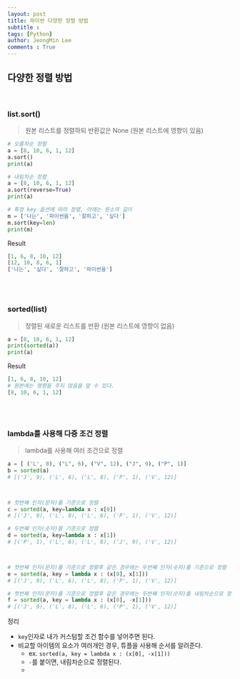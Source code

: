 ```yaml
---
layout: post
title: 파이썬 다양한 정렬 방법
subtitle : 
tags: [Python]
author: JeongMin Lee
comments : True
---
```


## 다양한 정렬 방법

<br>

### list.sort()

> 원본 리스트를 정렬하되 반환값은 None (원본 리스트에 영향이 있음)

```python
# 오름차순 정렬
a = [8, 10, 6, 1, 12]
a.sort()
print(a)

# 내림차순 정렬
a = [8, 10, 6, 1, 12]
a.sort(reverse=True)
print(a)

# 특정 key 옵션에 따라 정렬, 아래는 원소의 길이
m = ['나는', '파이썬을', '잘하고', '싶다']
m.sort(key=len)
print(m)
```

Result

```python
[1, 6, 8, 10, 12]
[12, 10, 8, 6, 1]
['나는', '싶다', '잘하고', '파이썬을']
```

<br><br>

### sorted(list)

> 정렬된 새로운 리스트를 반환 (원본 리스트에 영향이 없음)

```python
a = [8, 10, 6, 1, 12]
print(sorted(a))
print(a)
```

Result

```python
[1, 6, 8, 10, 12]
# 원본에는 영향을 주지 않음을 알 수 있다.
[8, 10, 6, 1, 12]
```

<br><br>

### lambda를 사용해 다중 조건 정렬

> lambda를 사용해 여러 조건으로 정렬

```python
a = [ ('L', 8), ("L", 6), ("V", 12), ("J", 9), ("P", 1)]
b = sorted(a)
# [('J', 9), ('L', 6), ('L', 8), ('P', 1), ('V', 12)]



# 첫번째 인자(문자)를 기준으로 정렬
c = sorted(a, key=lambda x : x[0])
# [('J', 9), ('L', 8), ('L', 6), ('P', 1), ('V', 12)]

# 두번째 인자(숫자)를 기준으로 정렬
d = sorted(a, key=lambda x : x[1])
# [('P', 1), ('L', 6), ('L', 8), ('J', 9), ('V', 12)]



# 첫번째 인자(문자)를 기준으로 정렬후 같은 경우에는 두번째 인자(숫자)를 기준으로 정렬
e = sorted(a, key = lambda x : (x[0], x[1]))
# [('J', 9), ('L', 6), ('L', 8), ('P', 1), ('V', 12)]

# 첫번째 인자(문자)를 기준으로 정렬후 같은 경우에는 두번째 인자(숫자)를 내림차순으로 정렬
f = sorted(a, key = lambda x : (x[0], -x[1]))
# [('J', 9), ('L', 8), ('L', 6), ('P', 1), ('V', 12)]
```

정리

* `key`인자로 내가 커스텀할 조건 함수를 넣어주면 된다.
* 비교할 아이템의 요소가 여러개인 경우, 튜플을 사용해 순서를 알려준다.
  * ex. `sorted(a, key = lambda x : (x[0], -x[1]))`
  * `-`를 붙이면, 내림차순으로 정렬된다.
  * 

